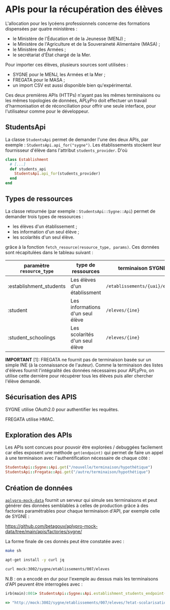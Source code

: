 # APIs pour la récupération des élèves

L'allocation pour les lycéens professionnels concerne des formations
dispensées par quatre ministères :

* le Ministère de l'Éducation et de la Jeunesse (MENJ) ;
* le Ministère de l'Agriculture et de la Souveraineté Alimentaire (MASA) ;
* le Ministère des Armées ;
* le secrétariat d'État chargé de la Mer.

Pour importer ces élèves, plusieurs sources sont utilisées :

* SYGNE pour le MENJ, les Armées et la Mer ;
* FREGATA pour le MASA ;
* un import CSV est aussi disponible bien qu'expérimental.

Ces deux premières APIs (HTTPs) n'ayant pas les mêmes terminaisons ou
les mêmes topologies de données, APLyPro doit effectuer un travail
d'harmonisation et de réconciliation pour offrir une seule interface,
pour l'utilisateur comme pour le développeur.

## StudentsApi

La classe `StudentsApi` permet de demander l'une des deux APIs, par
exemple : `StudentsApi.api_for("sygne")`. Les établissements stockent
leur fournisseur d'élève dans l'attribut `students_provider`. D'où

```rb
class Establishment
  # [...]
  def students_api
    StudentsApi.api_for(students_provider)
  end
end
```

## Types de ressources

La classe retournée (par exemple : `StudentsApi::Sygne::Api`) permet
de demander trois types de ressources :

* les élèves d'un établissement ;
* les information d'un seul élève ;
* les scolarités d'un seul élève.

grâce à la fonction `fetch_resource(resource_type, params)`. Ces
données sont récapitulées dans le tableau suivant :

| paramètre `resource_type` | type de ressources               | terminaison SYGNE              | terminaison FREGATA                    |
|---------------------------|----------------------------------|--------------------------------|----------------------------------------|
| :establishment_students   | Les élèves d'un établissment     | `/etablissements/{uai}/eleves` | `/inscriptions?rne={uai}`              |
| :student                  | Les informations d'un seul élève | `/eleves/{ine}`                | `/inscriptions?rne={uai}` **voir [1]** |
| :student_schoolings       | Les scolarités d'un seul élève   | `/eleves/{ine}`                | pas implémenté                         |


**IMPORTANT** [1]: FREGATA ne fournit pas de terminaison basée sur un
simple INE (à la connaissance de l'auteur). Comme la terminaison des
listes d'élèves fournit l'intégralité des données nécessaires pour
APLyPro, on utilise cette dernière pour récupérer tous les élèves puis
aller chercher l'élève demandé.

## Sécurisation des APIS

SYGNE utilise OAuth2.0 pour authentifier les requêtes.

FREGATA utilise HMAC.

## Exploration des APIs

Les APIs sont concues pour pouvoir être explorées / debuggées
facilement car elles exposent une méthode `get(endpoint)` qui permet
de faire un appel à une terminaison avec l'authentification
nécessaire de chaque côté :

```rb
StudentsApi::Sygne::Api.get("/nouvelle/terminaison/hypothétique")
StudentsApi::Fregata::Api.get("/autre/terminaison/hypothétique")
```

## Création de données

[`aplypro-mock-data`](https://github.com/betagouv/aplypro-mock-data/)
fournit un serveur qui simule ses terminaisons et peut générer des
données semblables à celles de production grâce à des factories
paramétrables pour chaque terminaison d'API, par exemple celle de
SYGNE :

https://github.com/betagouv/aplypro-mock-data/tree/main/apis/factories/sygne/

La forme finale de ces donnés peut être constatée avec :


```sh
make sh

apt-get install -y curl jq

curl mock:3002/sygne/etablissements/007/eleves
```

N.B : on a encodé en dur pour l'exemple au dessus mais les terminaisons d'API
peuvent être interrogées avec :

```rb
irb(main):001> StudentsApi::Sygne::Api.establishment_students_endpoint(uai: "007")

=> "http://mock:3002/sygne/etablissements/007/eleves/?etat-scolarisation=true"
```
